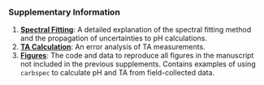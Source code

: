### Supplementary Information
1. [**Spectral Fitting**](https://nbviewer.jupyter.org/github/oscarbranson/carbspec/blob/master/SI/Spectral_Fitting.ipynb): A detailed explanation of the spectral fitting method and the propagation of uncertainties to pH calculations.
2. [**TA Calculation**](https://nbviewer.jupyter.org/github/oscarbranson/carbspec/blob/master/SI/TA_Calculation.ipynb): An error analysis of TA measurements.
3. [**Figures**](https://nbviewer.jupyter.org/github/oscarbranson/carbspec/blob/master/SI/Figures.ipynb): The code and data to reproduce all figures in the manuscript not included in the previous supplements. Contains examples of using ``carbspec`` to calculate pH and TA from field-collected data.